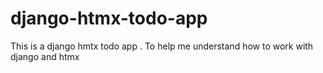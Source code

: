 # django-htmx-todo-app
This is a django hmtx todo app . To help me understand how to work with django and htmx
